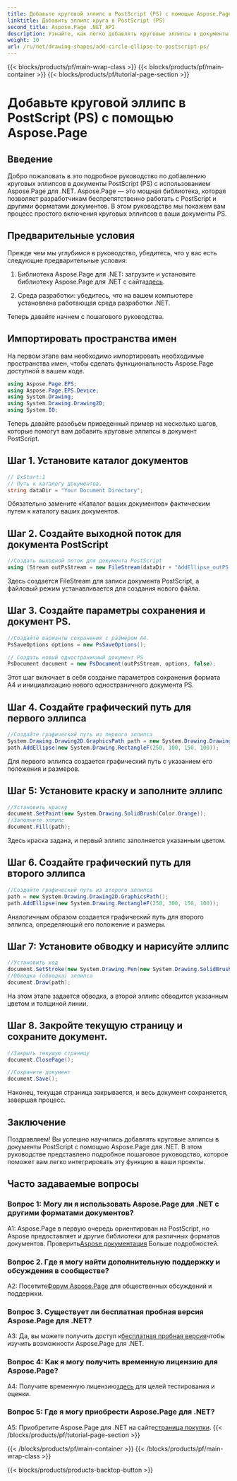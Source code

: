 ```yaml
---
title: Добавьте круговой эллипс в PostScript (PS) с помощью Aspose.Page
linktitle: Добавить эллипс круга в PostScript (PS)
second_title: Aspose.Page .NET API
description: Узнайте, как легко добавлять круговые эллипсы в документы PostScript (PS) с помощью Aspose.Page для .NET. Следуйте нашему пошаговому руководству для бесшовной интеграции.
weight: 10
url: /ru/net/drawing-shapes/add-circle-ellipse-to-postscript-ps/
---
```


{{< blocks/products/pf/main-wrap-class >}}
{{< blocks/products/pf/main-container >}}
{{< blocks/products/pf/tutorial-page-section >}}

# Добавьте круговой эллипс в PostScript (PS) с помощью Aspose.Page

## Введение

Добро пожаловать в это подробное руководство по добавлению круговых эллипсов в документы PostScript (PS) с использованием Aspose.Page для .NET. Aspose.Page — это мощная библиотека, которая позволяет разработчикам беспрепятственно работать с PostScript и другими форматами документов. В этом руководстве мы покажем вам процесс простого включения круговых эллипсов в ваши документы PS.

## Предварительные условия

Прежде чем мы углубимся в руководство, убедитесь, что у вас есть следующие предварительные условия:

1.  Библиотека Aspose.Page для .NET: загрузите и установите библиотеку Aspose.Page для .NET с сайта[здесь](https://releases.aspose.com/page/net/).

2. Среда разработки: убедитесь, что на вашем компьютере установлена работающая среда разработки .NET.

Теперь давайте начнем с пошагового руководства.

## Импортировать пространства имен

На первом этапе вам необходимо импортировать необходимые пространства имен, чтобы сделать функциональность Aspose.Page доступной в вашем коде.

```csharp
using Aspose.Page.EPS;
using Aspose.Page.EPS.Device;
using System.Drawing;
using System.Drawing.Drawing2D;
using System.IO;
```

Теперь давайте разобьем приведенный пример на несколько шагов, которые помогут вам добавить круговые эллипсы в документ PostScript.

## Шаг 1. Установите каталог документов

```csharp
// ExStart:1
// Путь к каталогу документов.
string dataDir = "Your Document Directory";
```

Обязательно замените «Каталог ваших документов» фактическим путем к каталогу ваших документов.

## Шаг 2. Создайте выходной поток для документа PostScript

```csharp
//Создать выходной поток для документа PostScript
using (Stream outPsStream = new FileStream(dataDir + "AddEllipse_outPS.ps", FileMode.Create))
```

Здесь создается FileStream для записи документа PostScript, а файловый режим устанавливается для создания нового файла.

## Шаг 3. Создайте параметры сохранения и документ PS.

```csharp
//Создайте варианты сохранения с размером А4.
PsSaveOptions options = new PsSaveOptions();

// Создать новый одностраничный документ PS
PsDocument document = new PsDocument(outPsStream, options, false);
```

Этот шаг включает в себя создание параметров сохранения формата A4 и инициализацию нового одностраничного документа PS.

## Шаг 4. Создайте графический путь для первого эллипса

```csharp
//Создайте графический путь из первого эллипса
System.Drawing.Drawing2D.GraphicsPath path = new System.Drawing.Drawing2D.GraphicsPath();
path.AddEllipse(new System.Drawing.RectangleF(250, 100, 150, 100));
```

Для первого эллипса создается графический путь с указанием его положения и размеров.

## Шаг 5: Установите краску и заполните эллипс

```csharp
//Установить краску
document.SetPaint(new System.Drawing.SolidBrush(Color.Orange));
//Заполните эллипс
document.Fill(path);
```

Здесь краска задана, и первый эллипс заполняется указанным цветом.

## Шаг 6. Создайте графический путь для второго эллипса

```csharp
//Создайте графический путь из второго эллипса
path = new System.Drawing.Drawing2D.GraphicsPath();
path.AddEllipse(new System.Drawing.RectangleF(250, 300, 150, 100));
```

Аналогичным образом создается графический путь для второго эллипса, определяющий его положение и размеры.

## Шаг 7: Установите обводку и нарисуйте эллипс

```csharp
//Установить ход
document.SetStroke(new System.Drawing.Pen(new System.Drawing.SolidBrush(Color.Red), 3));
//Обводка (обводка) эллипса
document.Draw(path);
```

На этом этапе задается обводка, а второй эллипс обводится указанным цветом и толщиной линии.

## Шаг 8. Закройте текущую страницу и сохраните документ.

```csharp
//Закрыть текущую страницу
document.ClosePage();

//Сохраните документ
document.Save();
```

Наконец, текущая страница закрывается, и весь документ сохраняется, завершая процесс.

## Заключение

Поздравляем! Вы успешно научились добавлять круговые эллипсы в документы PostScript с помощью Aspose.Page для .NET. В этом руководстве представлено подробное пошаговое руководство, которое поможет вам легко интегрировать эту функцию в ваши проекты.

## Часто задаваемые вопросы

### Вопрос 1: Могу ли я использовать Aspose.Page для .NET с другими форматами документов?

 A1: Aspose.Page в первую очередь ориентирован на PostScript, но Aspose предоставляет и другие библиотеки для различных форматов документов. Проверить[Aspose документация](https://reference.aspose.com/page/net/) Больше подробностей.

### Вопрос 2. Где я могу найти дополнительную поддержку и обсуждения в сообществе?

 A2: Посетите[Форум Aspose.Page](https://forum.aspose.com/c/page/39) для общественных обсуждений и поддержки.

### Вопрос 3. Существует ли бесплатная пробная версия Aspose.Page для .NET?

 A3: Да, вы можете получить доступ к[бесплатная пробная версия](https://releases.aspose.com/)чтобы изучить возможности Aspose.Page для .NET.

### Вопрос 4: Как я могу получить временную лицензию для Aspose.Page?

 A4: Получите временную лицензию[здесь](https://purchase.aspose.com/temporary-license/) для целей тестирования и оценки.

### Вопрос 5: Где я могу приобрести Aspose.Page для .NET?

 A5: Приобретите Aspose.Page для .NET на сайте[страница покупки](https://purchase.aspose.com/buy).
{{< /blocks/products/pf/tutorial-page-section >}}

{{< /blocks/products/pf/main-container >}}
{{< /blocks/products/pf/main-wrap-class >}}

{{< blocks/products/products-backtop-button >}}
